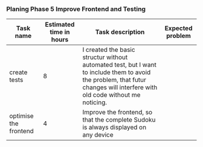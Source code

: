 ### Planing Phase 5 Improve Frontend and Testing

|Task name|Estimated time in hours| Task description|Expected problem|
|----|----|----|----|
|create tests|8|I created the basic structur without automated test, but I want to include them to avoid the problem, that futur changes will interfere with old code without me noticing.||
|optimise the frontend|4|Improve the frontend, so that the complete Sudoku is always displayed on any device||
